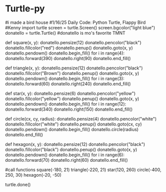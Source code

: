 # Turtle-py
#i made a bird house
#1/16/25 Daily Code: Python Turtle, Flappy Bird
#Kenny 
import turtle
screen = turtle.Screen()
screen.bgcolor("light blue") 
donatello = turtle.Turtle() #donatello is mo's favorite TMNT

def square(x, y):
    donatello.pensize(12)
    donatello.pencolor("black")
    donatello.fillcolor("red")
    donatello.penup()
    donatello.goto(x, y)
    donatello.pendown()
    donatello.begin_fill()
    for i in range(4): 
        donatello.forward(390) 
        donatello.right(90)
    donatello.end_fill()

def triangle(x, y):
    donatello.pensize(12)
    donatello.pencolor("black")
    donatello.fillcolor("Brown")
    donatello.penup()
    donatello.goto(x, y)
    donatello.pendown()
    donatello.begin_fill()
    for i in range(3): 
        donatello.forward(60) 
        donatello.right(240)
    donatello.end_fill()

def star(x, y):
    donatello.pensize(6)
    donatello.pencolor("yellow")
    donatello.fillcolor("yellow")
    donatello.penup()
    donatello.goto(x, y)
    donatello.pendown()
    donatello.begin_fill()
    for i in range(12):
        donatello.forward(340)
        donatello.right(150)
    donatello.end_fill()

def circle(cx, cy, radius):
    donatello.pensize(4)
    donatello.pencolor("white")
    donatello.fillcolor("white")
    donatello.penup()
    donatello.goto(cx, cy)
    donatello.pendown()
    donatello.begin_fill()
    donatello.circle(radius)
    donatello.end_fill()
    
def hexagon(x, y):
    donatello.pensize(12)
    donatello.pencolor("black")
    donatello.fillcolor("black")
    donatello.penup()
    donatello.goto(x, y)
    donatello.pendown()
    donatello.begin_fill()
    for i in range(6): 
        donatello.forward(70) 
        donatello.right(60)
    donatello.end_fill()

#call functions
square(-180, 21)
triangle(-220, 21)
star(120, 260)
circle(-400, 250, 30)
hexagon(-20, -50)

turtle.done()

